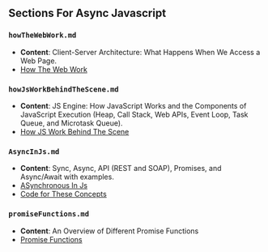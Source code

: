 ## Sections For Async Javascript

### `howTheWebWork.md`

- **Content**: Client-Server Architecture: What Happens When We Access a Web Page.
- [How The Web Work](./sections//howTheWebWork.md)

### `howJsWorkBehindTheScene.md`

- **Content**: JS Engine: How JavaScript Works and the Components of JavaScript Execution (Heap, Call Stack, Web APIs, Event Loop, Task Queue, and Microtask Queue).
- [How JS Work Behind The Scene](./sections/howJsWorkBehindTheScene.md)

### `AsyncInJs.md`

- **Content**: Sync, Async, API (REST and SOAP), Promises, and Async/Await with examples.
- [ASynchronous In Js](./sections/AsyncInJs.md)
- [Code for These Concepts](./code/script.js)

### `promiseFunctions.md`

- **Content**: An Overview of Different Promise Functions
- [Promise Functions](./sections/promiseFunctions.md)

